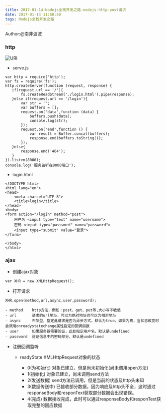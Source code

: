 ```yaml
---
title: 2017-01-14-Nodejs全栈开发之路-nodejs-http-post请求
date: 2017-01-14 11:50:50
tags: Nodejs全栈开发之路
---
```

Author:@南非波波

### http

![URl](http://i.imgur.com/OHtEUi6.jpg)
- serve.js
```
var http = require('http');
var fs = require('fs');
http.createServer(function (request, response) {
   if(request.url == '/'){
       fs.createReadStream('./login.html').pipe(response);
   }else if(request.url == '/login'){
       var str = '';
       var buffers = [];
       request.on('data',function (data) {
           buffers.push(data);
           console.log(str);
       });
       request.on('end',function () {
           var result = Buffer.concat(buffers);
           response.end(buffers.toString());
       });
   }else{
       response.end('404');
   }
}).listen(8000);
console.log('服务监听在8000端口');
```
- login.html
```
<!DOCTYPE html>
<html lang="en">
<head>
    <meta charset="UTF-8">
    <title>login</title>
</head>
<body>
<form action="/login" method="post">
    用户名 <input type="text" name="username">
    密码 <input type="password" name="password">
    <input type="submit" value="登录">
</form>

</body>
</html>
```

### ajax
- 创建ajax对象
```
var XHR = new XMLHttpRequest();
```
- 打开请求
```
XHR.open(method,url,async,user,password);
```

    - method    http方法，例如：post、get、put等,大小写不敏感
    - url       请求的url地址，可以为绝对地址也可以为相对地址
    - async     布尔型，指定此请求是否为异步方式，默认为true。如果为真，当状态改变时会调用onreadystatechange属性指定的回调函数
    - user      如果服务器需要验证，此处指定用户名，默认是undefined
    - password  验证信息中的密码部分，默认是undefined
- 注册回调监听

    - readyState XMLHttpRequest对象的状态

        - 0(为初始化)   对象已建立，但是尚未初始化(尚未调用open方法)
        - 1(初始化)     对象已建立，尚未调用send方法
        - 2(发送数据)   send方法已调用，但是当前的状态及http头未知
        - 3(数据传送中)  已接收部分数据，因为响应及http头不全，这时通过responseBody和responText获取部分数据会出现错误。
        - 4(完成)       数据接收完成，此时可以通过responseBody和responText获取完整的回应数据